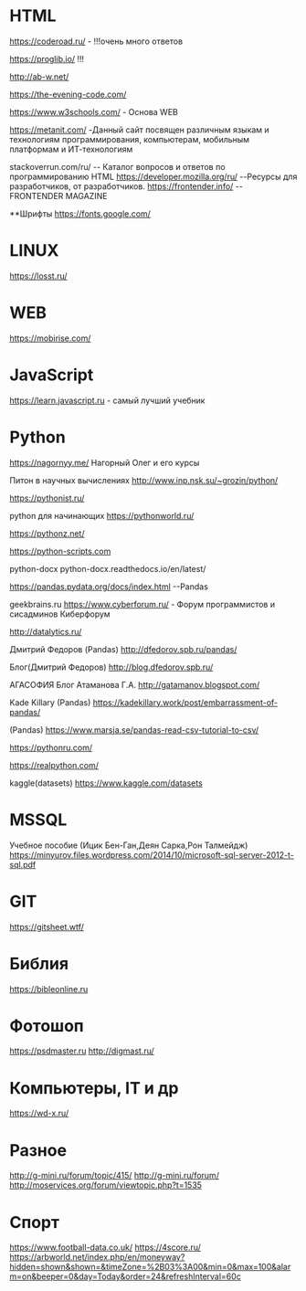 HTML
============
https://coderoad.ru/ - !!!очень много ответов

https://proglib.io/ !!!

http://ab-w.net/

https://the-evening-code.com/

https://www.w3schools.com/ - Основа WEB

https://metanit.com/ -Данный сайт посвящен различным языкам и технологиям программирования, компьютерам, мобильным платформам и ИТ-технологиям

stackoverrun.com/ru/ -- Каталог вопросов и ответов по программированию
HTML
https://developer.mozilla.org/ru/ --Ресурсы для разработчиков, от разработчиков.
https://frontender.info/ -- FRONTENDER MAGAZINE

**Шрифты
https://fonts.google.com/

LINUX
============
https://losst.ru/

WEB
============
https://mobirise.com/


JavaScript
============
https://learn.javascript.ru - самый лучший учебник

Python
============
https://nagornyy.me/
Нагорный Олег и его курсы

Питон в научных вычислениях
http://www.inp.nsk.su/~grozin/python/

https://pythonist.ru/

python для начинающих
https://pythonworld.ru/

https://pythonz.net/

https://python-scripts.com

python-docx
python-docx.readthedocs.io/en/latest/

https://pandas.pydata.org/docs/index.html --Pandas

geekbrains.ru
https://www.cyberforum.ru/ - Форум программистов и сисадминов Киберфорум

http://datalytics.ru/

Дмитрий Федоров (Pandas)
http://dfedorov.spb.ru/pandas/

Блог(Дмитрий Федоров)
http://blog.dfedorov.spb.ru/

АГАСОФИЯ Блог Атаманова Г.А.
http://gatamanov.blogspot.com/

Kade Killary (Pandas)
https://kadekillary.work/post/embarrassment-of-pandas/

(Pandas)
https://www.marsja.se/pandas-read-csv-tutorial-to-csv/

https://pythonru.com/

https://realpython.com/

kaggle(datasets)
https://www.kaggle.com/datasets



MSSQL
============
Учебное пособие (Ицик Бен-Ган,Деян Сарка,Рон Талмейдж)
https://minyurov.files.wordpress.com/2014/10/microsoft-sql-server-2012-t-sql.pdf


GIT
============
https://gitsheet.wtf/


Библия
============
https://bibleonline.ru


Фотошоп
============
https://psdmaster.ru
http://digmast.ru/

Компьютеры, IT и др
============
https://wd-x.ru/


Разное
============
http://g-mini.ru/forum/topic/415/
http://g-mini.ru/forum/
http://moservices.org/forum/viewtopic.php?t=1535


Спорт
============
https://www.football-data.co.uk/
https://4score.ru/
https://arbworld.net/index.php/en/moneyway?hidden=shown&shown=&timeZone=%2B03%3A00&min=0&max=100&alarm=on&beeper=0&day=Today&order=24&refreshInterval=60с
